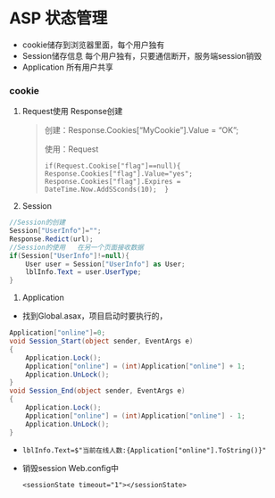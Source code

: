 # ASP 状态管理

- cookie储存到浏览器里面，每个用户独有
- Session储存信息 每个用户独有，只要通信断开，服务端session销毁
- Application 所有用户共享

### cookie

1. Request使用 Response创建
   
    > 创建：Response.Cookies[“MyCookie”].Value = “OK”;
    > 
    > 
    > 使用：Request
    > 
    > ```
    > if(Request.Cookise["flag"]==null){  Response.Cookies["flag"].Value="yes";      Response.Cookies["flag"].Expires = DateTime.Now.AddSSconds(10);  }
    > ```
    > 
2. Session

```C#
//Session的创建
Session["UserInfo"]="";
Response.Redict(url);
//Session的使用   在另一个页面接收数据
if(Session["UserInfo"]!=null){
    User user = Session["UserInfo"] as User;  
    lblInfo.Text = user.UserType;
}
```

1. Application
- 找到Global.asax，项目启动时要执行的，

```C#
Application["online"]=0;
void Session_Start(object sender, EventArgs e) 
{         
    Application.Lock();    
    Application["online"] = (int)Application["online"] + 1;   
    Application.UnLock();     
}   
void Session_End(object sender, EventArgs e)  
{            
    Application.Lock();        
    Application["online"] = (int)Application["online"] - 1;   
    Application.UnLock();  
}
```

- `lblInfo.Text=$"当前在线人数:{Application["online"].ToString()}"`
- 销毁session Web.config中
  
    ```
    <sessionState timeout="1"></sessionState>
    ```

